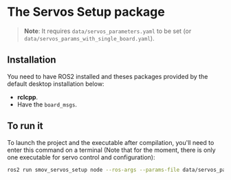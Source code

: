 # The Servos Setup package

> **Note**: It requires `data/servos_parameters.yaml` to be set (or `data/servos_params_with_single_board.yaml`).

## Installation

You need to have ROS2 installed and theses packages provided by the default desktop installation below: 

* **rclcpp**.
* Have the `board_msgs`.

## To run it
To launch the project and the executable after compilation, you'll need to enter this command on a terminal (Note that for the moment, there is only one executable for servo control and configuration):
```bash
ros2 run smov_servos_setup node --ros-args --params-file data/servos_parameters.yaml
```
